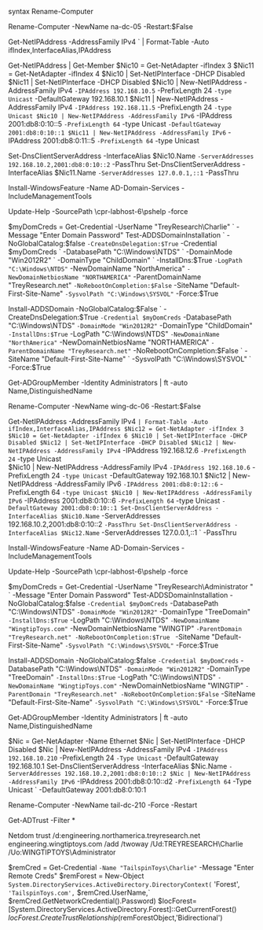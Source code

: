 syntax Rename-Computer

Rename-Computer -NewName na-dc-05 -Restart:$False

Get-NetIPAddress -AddressFamily IPv4 `
               | Format-Table -Auto ifIndex,InterfaceAlias,IPAddress

Get-NetIPAddress | Get-Member
$Nic10 = Get-NetAdapter -ifIndex 3
$Nic11 = Get-NetAdapter -ifIndex 4
$Nic10 | Set-NetIPInterface -DHCP Disabled
$Nic11 | Set-NetIPInterface -DHCP Disabled
$Nic10 | New-NetIPAddress -AddressFamily IPv4 `
                          -IPAddress 192.168.10.5 `
                          -PrefixLength 24 `
                          -type Unicast `
                          -DefaultGateway 192.168.10.1
$Nic11 | New-NetIPAddress -AddressFamily IPv4 `
                          -IPAddress 192.168.11.5 `
                          -PrefixLength 24 `
                          -type Unicast
$Nic10 | New-NetIPAddress -AddressFamily IPv6 `
                          -IPAddress 2001:db8:0:10::5 `
                          -PrefixLength 64 `
                          -type Unicast `
                          -DefaultGateway 2001:db8:0:10::1
$Nic11 | New-NetIPAddress -AddressFamily IPv6 `
                          -IPAddress 2001:db8:0:11::5 `
                          -PrefixLength 64 `
                          -type Unicast

Set-DnsClientServerAddress -InterfaceAlias $Nic10.Name `
                           -ServerAddresses 192.168.10.2,2001:db8:0:10::2 `
                           -PassThru
Set-DnsClientServerAddress -InterfaceAlias $Nic11.Name `
                           -ServerAddresses 127.0.0.1,::1 `
                           -PassThru

Install-WindowsFeature -Name AD-Domain-Services -IncludeManagementTools

Update-Help -SourcePath \\cpr-labhost-6\pshelp -force

$myDomCreds = Get-Credential -UserName "TreyResearch\Charlie" `
                             -Message "Enter Domain Password"
Test-ADDSDomainInstallation `
      -NoGlobalCatalog:$false `
      -CreateDnsDelegation:$True `
      -Credential $myDomCreds `
      -DatabasePath "C:\Windows\NTDS" `
      -DomainMode "Win2012R2" `
      -DomainType "ChildDomain" `
      -InstallDns:$True `
      -LogPath "C:\Windows\NTDS" `
      -NewDomainName "NorthAmerica" `
      -NewDomainNetbiosName "NORTHAMERICA" `
      -ParentDomainName "TreyResearch.net" `
      -NoRebootOnCompletion:$False `
      -SiteName "Default-First-Site-Name" `
      -SysvolPath "C:\Windows\SYSVOL" `
      -Force:$True

Install-ADDSDomain -NoGlobalCatalog:$False `
                   -CreateDnsDelegation:$True `
                   -Credential $myDomCreds `
                   -DatabasePath "C:\Windows\NTDS" `
                   -DomainMode "Win2012R2" `
                   -DomainType "ChildDomain" `
                   -InstallDns:$True `
                   -LogPath "C:\Windows\NTDS" `
                   -NewDomainName "NorthAmerica" `
                   -NewDomainNetbiosName "NORTHAMERICA" `
                   -ParentDomainName "TreyResearch.net" `
                   -NoRebootOnCompletion:$False `
                   -SiteName "Default-First-Site-Name" `
                   -SysvolPath "C:\Windows\SYSVOL" `
                   -Force:$True

Get-ADGroupMember -Identity Administrators | ft -auto Name,DistinguishedName

Rename-Computer -NewName wing-dc-06 -Restart:$False

Get-NetIPAddress -AddressFamily IPv4 `
                | Format-Table -Auto  ifIndex,InterfaceAlias,IPAddress
$Nic12 = Get-NetAdapter -ifIndex 3
$Nic10 = Get-NetAdapter -ifIndex 6
$Nic10 | Set-NetIPInterface -DHCP Disabled
$Nic12 | Set-NetIPInterface -DHCP Disabled
$Nic12 | New-NetIPAddress -AddressFamily IPv4 `
                          -IPAddress 192.168.12.6 `
                          -PrefixLength 24 `
                          -type Unicast                           
$Nic10 | New-NetIPAddress -AddressFamily IPv4 `
                          -IPAddress 192.168.10.6 `
                          -PrefixLength 24 `
                          -type Unicast `
                          -DefaultGateway 192.168.10.1
$Nic12 | New-NetIPAddress -AddressFamily IPv6 `
                          -IPAddress 2001:db8:0:12::6 `
                          -PrefixLength 64 `
                          -type Unicast
$Nic10 | New-NetIPAddress -AddressFamily IPv6 `
                          -IPAddress 2001:db8:0:10::6 `
                          -PrefixLength 64 `
                          -type Unicast `
                          -DefaultGateway 2001:db8:0:10::1
Set-DnsClientServerAddress -InterfaceAlias $Nic10.Name `
                           -ServerAddresses 192.168.10.2,2001:db8:0:10::2 `
                           -PassThru
Set-DnsClientServerAddress -InterfaceAlias $Nic12.Name `
                           -ServerAddresses 127.0.0.1,::1 `
                           -PassThru

Install-WindowsFeature -Name AD-Domain-Services -IncludeManagementTools

Update-Help -SourcePath \\cpr-labhost-6\pshelp -force

$myDomCreds = Get-Credential -UserName "TreyResearch\Administrator " `
                             -Message "Enter Domain Password"
Test-ADDSDomainInstallation  -NoGlobalCatalog:$false `
                             -Credential $myDomCreds `
                             -DatabasePath "C:\Windows\NTDS" `
                             -DomainMode "Win2012R2" `
                             -DomainType "TreeDomain" `
                             -InstallDns:$True `
                             -LogPath "C:\Windows\NTDS" `
                             -NewDomainName "WingtipToys.com" `
                             -NewDomainNetbiosName "WINGTIP" `
                             -ParentDomain "TreyResearch.net"
                             -NoRebootOnCompletion:$True  `
                             -SiteName "Default-First-Site-Name" `
                             -SysvolPath "C:\Windows\SYSVOL" `
                             -Force:$True

Install-ADDSDomain -NoGlobalCatalog:$false `
                   -Credential $myDomCreds `
                   -DatabasePath "C:\Windows\NTDS" `
                   -DomainMode "Win2012R2" `
                   -DomainType "TreeDomain" `
                   -InstallDns:$True `
                   -LogPath "C:\Windows\NTDS" `
                   -NewDomainName "WingtipToys.com" `
                   -NewDomainNetbiosName "WINGTIP" `
                   -ParentDomain "TreyResearch.net"
                   -NoRebootOnCompletion:$False `
                   -SiteName "Default-First-Site-Name" `
                   -SysvolPath "C:\Windows\SYSVOL" `
                   -Force:$True

Get-ADGroupMember -Identity Administrators | ft -auto Name,DistinguishedName

$Nic = Get-NetAdapter -Name Ethernet
$Nic | Set-NetIPInterface -DHCP Disabled 
$Nic | New-NetIPAddress -AddressFamily IPv4 `
                        -IPAddress 192.168.10.210 `
                        -PrefixLength 24 `
                        -Type Unicast `
                        -DefaultGateway 192.168.10.1 
Set-DnsClientServerAddress -InterfaceAlias $Nic.Name `
                           -ServerAddresses 192.168.10.2,2001:db8:0:10::2
$Nic | New-NetIPAddress -AddressFamily IPv6 `
                        -IPAddress 2001:db8:0:10::d2 `
                        -PrefixLength 64 `
                        -Type Unicast `
                        -DefaultGateway 2001:db8:0:10:1


Rename-Computer -NewName tail-dc-210 -Force -Restart

Get-ADTrust -Filter *

Netdom trust /d:engineering.northamerica.treyresearch.net engineering.wingtiptoys.com /add /twoway /Ud:TREYRESEARCH\Charlie /Uo:WINGTIPTOYS\Administrator

$remCred = Get-Credential `
            -Name "TailspinToys\Charlie" `
            -Message "Enter Remote Creds"
$remForest = New-Object `
             System.DirectoryServices.ActiveDirectory.DirectoryContext(`
             'Forest',`
             'TailspinToys.com',`
             $remCred.UserName,`
             $remCred.GetNetworkCredential().Password) 
$locForest=[System.DirectoryServices.ActiveDirectory.Forest]::GetCurrentForest()
$locForest.CreateTrustRelationship($remForestObject,'Bidirectional')

